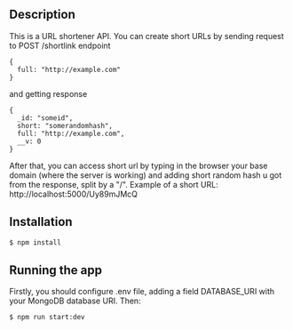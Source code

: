 ## Description

This is a URL shortener API. You can create short URLs by sending request to POST /shortlink endpoint
```
{
  full: "http://example.com"
}
```
and getting response
```
{
  _id: "someid",
  short: "somerandomhash",
  full: "http://example.com",
  __v: 0
}
```
After that, you can access short url by typing in the browser your base domain (where the server is working) and adding short random hash u got from the response, split by a "/".
Example of a short URL: http://localhost:5000/Uy89mJMcQ

## Installation

```bash
$ npm install
```

## Running the app
Firstly, you should configure .env file, adding a field DATABASE_URI with your MongoDB database URI.
Then:

```bash
$ npm run start:dev
